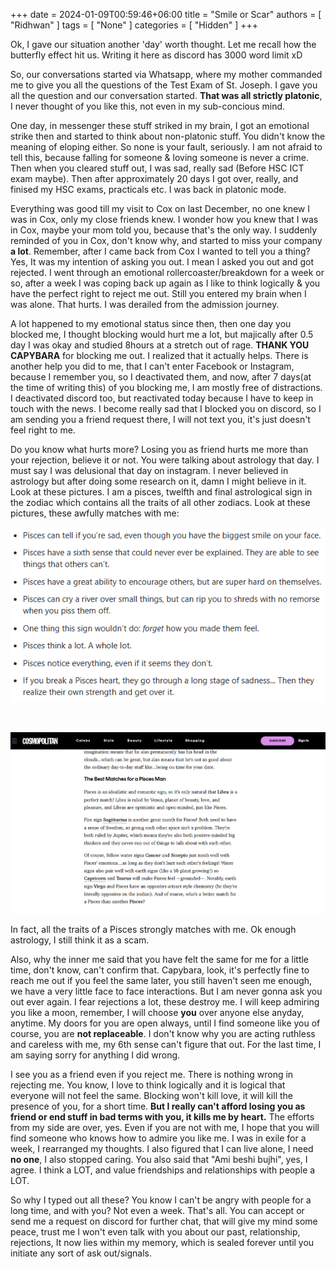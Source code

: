+++ 
date = 2024-01-09T00:59:46+06:00
title = "Smile or Scar"
authors = [ "Ridhwan" ]
tags = [ "None" ]
categories = [ "Hidden" ]
+++

Ok, I gave our situation another 'day' worth thought. Let me recall how the butterfly effect hit us. Writing it here as discord has 3000 word limit xD

So, our conversations started via Whatsapp, where my mother commanded me to give you all the questions of the Test Exam of St. Joseph. I gave you all the question and our conversation started. **That was all strictly platonic**, I never thought of you like this, not even in my sub-concious mind.

One day, in messenger these stuff striked in my brain, I got an emotional strike then and started to think about non-platonic stuff. You didn't know the meaning of eloping either. So none is your fault, seriously. I am not afraid to tell this, because falling for someone & loving someone is never a crime. Then when you cleared stuff out, I was sad, really sad (Before HSC ICT exam maybe). Then after approximately 20 days I got over, really, and finised my HSC exams, practicals etc. I was back in platonic mode.

Everything was good till my visit to Cox on last December, no one knew I was in Cox, only my close friends knew. I wonder how you knew that I was in Cox, maybe your mom told you, because that's the only way. I suddenly reminded of you in Cox, don't know why, and started to miss your company **a lot**. Remember, after I came back from Cox I wanted to tell you a thing? Yes, It was my intention of asking you out. I mean I asked you out and got rejected. I went through an emotional rollercoaster/breakdown for a week or so, after a week I was coping back up again as I like to think logically & you have the perfect right  to reject me out. Still you entered my brain when I was alone. That hurts. I was derailed from the admission journey.

A lot happened to my emotional status since then, then one day you blocked me, I thought blocking would hurt me a lot, but majically after 0.5 day I was okay and studied 8hours at a stretch out of rage. **THANK YOU CAPYBARA** for blocking me out. I realized that it actually helps. There is another help you did to me, that I can't enter Facebook or Instagram, because I remember you, so I deactivated them, and now, after 7 days(at the time of writing this) of you blocking me, I am mostly free of distractions. I deactivated discord too, but reactivated today because I have to keep in touch with the news. I become really sad that I blocked you on discord, so I am sending you a friend request there, I will not text you, it's just doesn't feel right to me.

Do you know what hurts more? Losing you as friend hurts me more than your rejection, believe it or not. You were talking about astrology that day. I must say I was delusional that day on instagram. I never believed in astrology but after doing some research on it, damn I might believe in it. Look at these pictures. I am a pisces, twelfth and final astrological sign in the zodiac which contains all the traits of all other zodiacs. Look at these pictures, these awfully matches with me:

![ImgA](/images/image1.png)

<br>

![ImgB](/images/image2.png)

In fact, all the traits of a Pisces strongly matches with me. Ok enough astrology, I still think it as a scam.

Also, why the inner me said that you have felt the same for me for a little time, don't know, can't confirm that. Capybara, look, it's perfectly fine to reach me out if you feel the same later, you still haven't seen me enough, we have a very little face to face interactions. But I am never gonna ask you out ever again. I fear rejections a lot, these destroy me. I will keep admiring you like a moon, remember, I will choose **you** over anyone else anyday, anytime. My doors for you are open always, until I find someone like you of course, you are **not replaceable**. I don't know why you are acting ruthless and careless with me, my 6th sense can't figure that out. For the last time, I am saying sorry for anything I did wrong.

I see you as a friend even if you reject me. There is nothing wrong in rejecting me. You know, I love to think logically and it is logical that everyone will not feel the same. Blocking won't kill love, it will kill the presence of you, for a short time. **But I really can't afford losing you as friend or end stuff in bad terms with you, it kills me by heart.** The efforts from my side are over, yes. Even if you are not with me, I hope that you will find someone who knows how to admire you like me. I was in exile for a week, I rearranged my thoughts. I also figured that I can live alone, I need **no one**, I also stopped caring. You also said that "Ami beshi bujhi", yes, I agree. I think a LOT, and value friendships and relationships with people a LOT.

So why I typed out all these?
You know I can't be angry with people for a long time, and with you? Not even a week. That's all. You can accept or send me a request on discord for further chat, that will give my mind some peace, trust me I won't even talk with you about our past, relationship, rejections, It now lies within my memory, which is sealed forever until you initiate any sort of ask out/signals.
